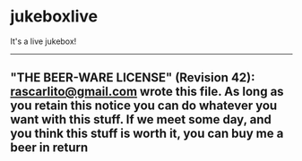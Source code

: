 jukeboxlive
===========

It's a live jukebox!

----------------------------------------------------------------------------
"THE BEER-WARE LICENSE" (Revision 42):
<rascarlito@gmail.com> wrote this file. As long as you retain this notice you
can do whatever you want with this stuff. If we meet some day, and you think
this stuff is worth it, you can buy me a beer in return
----------------------------------------------------------------------------